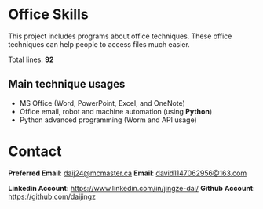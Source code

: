 # Office Skills

This project includes programs about office techniques. These office techniques can help people to access files much easier.

Total lines: **92**

## Main technique usages
* MS Office (Word, PowerPoint, Excel, and OneNote)
* Office email, robot and machine automation (using **Python**)
* Python advanced programming (Worm and API usage)

# Contact
**Preferred Email**: daij24@mcmaster.ca
**Email**: david1147062956@163.com

**Linkedin Account**: https://www.linkedin.com/in/jingze-dai/
**Github Account**: https://github.com/daijingz 
